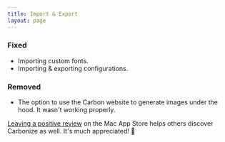 ```yaml
---
title: Import & Export
layout: page
---
```


### Fixed

* Importing custom fonts.
* Importing &amp; exporting configurations.

### Removed

* The option to use the Carbon website to generate images under the hood. It wasn't working properly.

[Leaving a positive review](http://dangercove.com/carbonize/appstore) on the Mac App Store helps others discover Carbonize as well. It's much appreciated! 🙂
